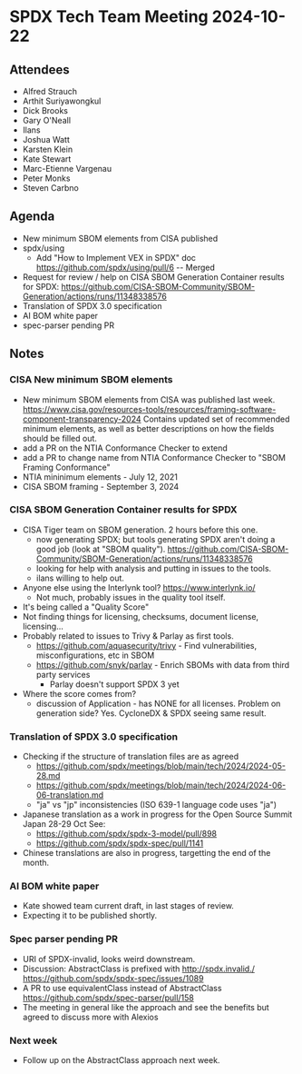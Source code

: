 # SPDX Tech Team Meeting 2024-10-22

## Attendees

- Alfred Strauch
- Arthit Suriyawongkul
- Dick Brooks
- Gary O'Neall
- Ilans
- Joshua Watt
- Karsten Klein
- Kate Stewart
- Marc-Etienne Vargenau
- Peter Monks
- Steven Carbno

## Agenda

- New minimum SBOM elements from CISA published
- spdx/using
  - Add "How to Implement VEX in SPDX" doc
    https://github.com/spdx/using/pull/6 -- Merged
- Request for review / help on CISA SBOM Generation Container results for SPDX:
  https://github.com/CISA-SBOM-Community/SBOM-Generation/actions/runs/11348338576
- Translation of SPDX 3.0 specification
- AI BOM white paper
- spec-parser pending PR

## Notes

### CISA New minimum SBOM elements

- New minimum SBOM elements from CISA was published last week.
  https://www.cisa.gov/resources-tools/resources/framing-software-component-transparency-2024
  Contains updated set of recommended minimum elements,
  as well as better descriptions on how the fields should be filled out.
- add a PR on the NTIA Conformance Checker to extend
- add a PR to change name from NTIA Conformance Checker to "SBOM Framing Conformance"
- NTIA mininimum elements - July 12, 2021
- CISA SBOM framing - September 3, 2024

### CISA SBOM Generation Container results for SPDX

- CISA Tiger team on SBOM generation.  2 hours before this one.
  - now generating SPDX; but tools generating SPDX aren't doing a good job (look at "SBOM quality").
    https://github.com/CISA-SBOM-Community/SBOM-Generation/actions/runs/11348338576
  - looking for help with analysis and putting in issues to the tools.
  - ilans willing to help out.
- Anyone else using the Interlynk tool? https://www.interlynk.io/
  - Not much, probably issues in the quality tool itself.
- It's being called a "Quality Score"
- Not finding things for licensing, checksums, document license, licensing...
- Probably related to issues to Trivy & Parlay as first tools.
  - https://github.com/aquasecurity/trivy - Find vulnerabilities, misconfigurations, etc in SBOM
  - https://github.com/snyk/parlay - Enrich SBOMs with data from third party services
    - Parlay doesn't support SPDX 3 yet
- Where the score comes from?
  - discussion of Application - has NONE for all licenses.  Problem on generation side?  Yes.  CycloneDX & SPDX seeing same result.

### Translation of SPDX 3.0 specification

- Checking if the structure of translation files are as agreed
  - https://github.com/spdx/meetings/blob/main/tech/2024/2024-05-28.md
  - https://github.com/spdx/meetings/blob/main/tech/2024/2024-06-06-translation.md
  - "ja" vs "jp" inconsistencies (ISO 639-1 language code uses "ja")
- Japanese translation as a work in progress for the Open Source Summit Japan 28-29 Oct
  See:
  - https://github.com/spdx/spdx-3-model/pull/898
  - https://github.com/spdx/spdx-spec/pull/1141
- Chinese translations are also in progress, targetting the end of the month. 

### AI BOM white paper
- Kate showed team current draft, in last stages of review.
- Expecting it to be published shortly.

### Spec parser pending PR
- URI of SPDX-invalid, looks weird downstream.
- Discussion: AbstractClass is prefixed with <http://spdx.invalid./>
  https://github.com/spdx/spdx-spec/issues/1089
- A PR to use equivalentClass instead of AbstractClass
  https://github.com/spdx/spec-parser/pull/158
- The meeting in general like the approach and see the benefits but agreed to discuss more with Alexios

### Next week
- Follow up on the AbstractClass approach next week. 
